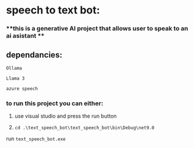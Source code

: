 # speech to text bot: 
### **this is a generative AI project that allows user to speak to an ai asistant **


## dependancies:
```Ollama```

```Llama 3```

```azure speech```

### to run this project you can either:
1. use visual studio and press the run button


2. `cd .\text_speech_bot\text_speech_bot\bin\Debug\net9.0`

run `text_speech_bot.exe`
